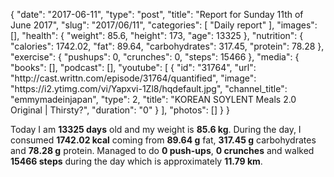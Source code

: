 {
    "date": "2017-06-11",
    "type": "post",
    "title": "Report for Sunday 11th of June 2017",
    "slug": "2017\/06\/11",
    "categories": [
        "Daily report"
    ],
    "images": [],
    "health": {
        "weight": 85.6,
        "height": 173,
        "age": 13325
    },
    "nutrition": {
        "calories": 1742.02,
        "fat": 89.64,
        "carbohydrates": 317.45,
        "protein": 78.28
    },
    "exercise": {
        "pushups": 0,
        "crunches": 0,
        "steps": 15466
    },
    "media": {
        "books": [],
        "podcast": [],
        "youtube": [
            {
                "id": "31764",
                "url": "http:\/\/cast.writtn.com\/episode\/31764\/quantified",
                "image": "https:\/\/i2.ytimg.com\/vi\/Yapxvi-1Zl8\/hqdefault.jpg",
                "channel_title": "emmymadeinjapan",
                "type": 2,
                "title": "KOREAN SOYLENT Meals 2.0 Original | Thirsty?",
                "duration": "0"
            }
        ],
        "photos": []
    }
}

Today I am <strong>13325 days</strong> old and my weight is <strong>85.6 kg</strong>. During the day, I consumed <strong>1742.02 kcal</strong> coming from <strong>89.64 g</strong> fat, <strong>317.45 g</strong> carbohydrates and <strong>78.28 g</strong> protein. Managed to do <strong>0 push-ups</strong>, <strong>0 crunches</strong> and walked <strong>15466 steps</strong> during the day which is approximately <strong>11.79 km</strong>.